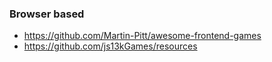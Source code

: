 ### Browser based

- https://github.com/Martin-Pitt/awesome-frontend-games
- https://github.com/js13kGames/resources